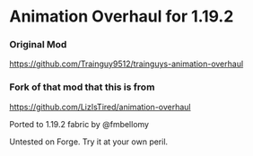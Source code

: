 # Animation Overhaul for 1.19.2
### Original Mod
https://github.com/Trainguy9512/trainguys-animation-overhaul
### Fork of that mod that this is from
https://github.com/LizIsTired/animation-overhaul

Ported to 1.19.2 fabric by @fmbellomy

Untested on Forge. Try it at your own peril.